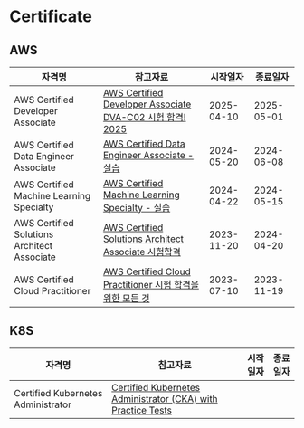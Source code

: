 # Certificate

## AWS 

| 자격명 | 참고자료 | 시작일자 | 종료일자 |
| --- | --- | --- | --- |
| AWS Certified Developer Associate | [AWS Certified Developer Associate DVA-C02 시험 합격! 2025](https://www.udemy.com/course/best-aws-certified-developer-associate/?kw=aws+certified&src=sac&couponCode=KRLETSLEARNNOW) | 2025-04-10 | 2025-05-01 |
| AWS Certified Data Engineer Associate | [AWS Certified Data Engineer Associate - 실습](https://www.udemy.com/course/aws-data-engineer) | 2024-05-20 | 2024-06-08 |
| AWS Certified Machine Learning Specialty | [AWS Certified Machine Learning Specialty - 실습](https://www.udemy.com/course/aws-machine-learning) | 2024-04-22 | 2024-05-15 |
| AWS Certified Solutions Architect Associate | [AWS Certified Solutions Architect Associate 시험합격](https://www.udemy.com/course/best-aws-certified-solutions-architect-associate) | 2023-11-20 | 2024-04-20 |
| AWS Certified Cloud Practitioner | [AWS Certified Cloud Practitioner 시험 합격을 위한 모든 것](https://www.udemy.com/course/best-aws-certified-cloud/?kw=aws+certified+clou&src=sac) | 2023-07-10 | 2023-11-19 |

## K8S

| 자격명 | 참고자료 | 시작일자 | 종료일자 |
| --- | --- | --- | --- |
| Certified Kubernetes Administrator | [Certified Kubernetes Administrator (CKA) with Practice Tests](https://www.udemy.com/course/certified-kubernetes-administrator-with-practice-tests/) |  |  |
